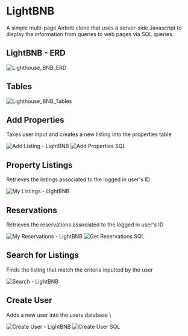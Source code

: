# LightBNB
A simple multi-page Airbnb clone that uses a server-side Javascript to display the information from queries to web pages via SQL queries.

## LightBNB - ERD
![Lighthouse_BNB_ERD](https://github.com/fredngu/LightBNB/assets/125424601/bf601a60-6b97-494f-80df-f70e4496c83d)

## Tables
![Lighthouse_BNB_Tables](https://github.com/fredngu/LightBNB/assets/125424601/68bc0877-df4d-49c1-96d6-8155821568e9)

## Add Properties
Takes user input and creates a new listing into the properties table 

![Add Listing - LightBNB](https://github.com/fredngu/LightBNB/assets/125424601/3d5a9dc2-2f21-42af-8850-0239306752a0)
![Add Properties SQL](https://github.com/fredngu/LightBNB/assets/125424601/ede174cc-a352-4f67-979a-1e5e43acdd35)

## Property Listings
Retrieves the listings associated to the logged in user's ID

![My Listings - LightBNB](https://github.com/fredngu/LightBNB/assets/125424601/4f29f902-5e2c-4d43-9bf2-4e824b0c2bb2)

## Reservations
Retrieves the reservations associated to the logged in user's ID

![My Reservations - LightBNB](https://github.com/fredngu/LightBNB/assets/125424601/794774d6-ff5e-47cb-ac83-a66e914a5cf4)
![Get Reservations SQL](https://github.com/fredngu/LightBNB/assets/125424601/b6d507bb-d4ee-4866-80fd-da8bfc38e51d)

## Search for Listings
Finds the listing that match the criteria inputted by the user

![Search - LightBNB](https://github.com/fredngu/LightBNB/assets/125424601/47838493-dd66-4ec3-a8fb-1e587b127dcb)

## Create User
Adds a new user into the users database \

![Create User - LightBNB](https://github.com/fredngu/LightBNB/assets/125424601/ec6daa6b-d970-4b92-a98d-bf98bb3ef123)
![Create User SQL](https://github.com/fredngu/LightBNB/assets/125424601/8ab9d39d-3709-42f4-acc8-8724b13a9e78)



